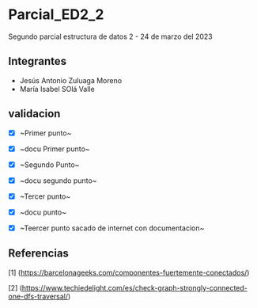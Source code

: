 # Parcial_ED2_2
Segundo parcial estructura de datos 2 - 24 de marzo del 2023
## Integrantes
- Jesús Antonio Zuluaga Moreno
- María Isabel SOlá Valle

## validacion
- [x] ~Primer punto~
- [x] ~docu Primer punto~
- [x] ~Segundo Punto~
- [x] ~docu segundo punto~
- [x] ~Tercer punto~
- [x] ~docu punto~
- [x] ~Teercer punto sacado de internet con documentacion~


## Referencias 
[1] (https://barcelonageeks.com/componentes-fuertemente-conectados/)

[2] (https://www.techiedelight.com/es/check-graph-strongly-connected-one-dfs-traversal/)
